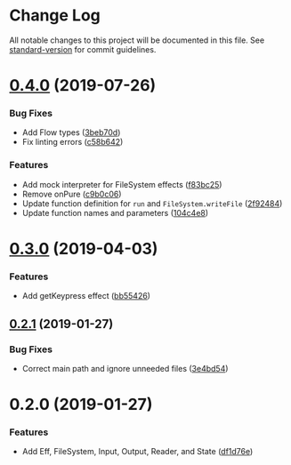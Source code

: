 # Change Log

All notable changes to this project will be documented in this file. See [standard-version](https://github.com/conventional-changelog/standard-version) for commit guidelines.

# [0.4.0](https://github.com/edahlseng/eff/compare/v0.3.0...v0.4.0) (2019-07-26)


### Bug Fixes

* Add Flow types ([3beb70d](https://github.com/edahlseng/eff/commit/3beb70d))
* Fix linting errors ([c58b642](https://github.com/edahlseng/eff/commit/c58b642))


### Features

* Add mock interpreter for FileSystem effects ([f83bc25](https://github.com/edahlseng/eff/commit/f83bc25))
* Remove onPure ([c9b0c06](https://github.com/edahlseng/eff/commit/c9b0c06))
* Update function definition for `run` and `FileSystem.writeFile` ([2f92484](https://github.com/edahlseng/eff/commit/2f92484))
* Update function names and parameters ([104c4e8](https://github.com/edahlseng/eff/commit/104c4e8))



# [0.3.0](https://github.com/edahlseng/eff/compare/v0.2.1...v0.3.0) (2019-04-03)


### Features

* Add getKeypress effect ([bb55426](https://github.com/edahlseng/eff/commit/bb55426))



## [0.2.1](https://github.com/edahlseng/eff/compare/v0.2.0...v0.2.1) (2019-01-27)


### Bug Fixes

* Correct main path and ignore unneeded files ([3e4bd54](https://github.com/edahlseng/eff/commit/3e4bd54))



# 0.2.0 (2019-01-27)


### Features

* Add Eff, FileSystem, Input, Output, Reader, and State ([df1d76e](https://github.com/edahlseng/eff/commit/df1d76e))
